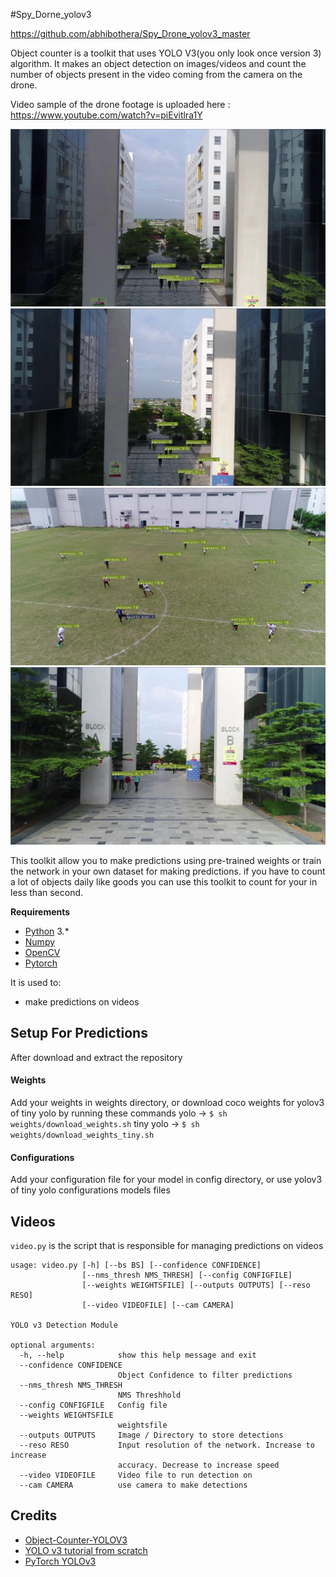 #Spy_Dorne_yolov3

https://github.com/abhibothera/Spy_Drone_yolov3_master


Object counter is a toolkit that uses YOLO V3(you only look once version 3) algorithm. It makes an object detection on images/videos and count the number of objects present in the video coming from the camera on the drone.


Video sample of the drone footage is uploaded here : https://www.youtube.com/watch?v=piEvitlra1Y


![](./github_images/1.jpg)
![](./github_images/2.jpg)
![](./github_images/3.jpg)
![](./github_images/4.jpg)

This toolkit allow you to make predictions using pre-trained weights or train the network in your own dataset for making predictions.
if you have to count a lot of objects daily like goods you can use this toolkit to count for your in less than second.

****Requirements****


 - [Python](https://www.python.org/) 3.*
 - [Numpy](http://www.numpy.org/)
 - [OpenCV](https://opencv.org/)
 - [Pytorch](https://pytorch.org/)

It is used to:

 - make predictions on videos


 ## Setup For Predictions
 After download and extract the repository

 #### Weights
Add your weights in weights directory, or download coco weights for yolov3 of tiny yolo
by running these commands
yolo -> `$ sh weights/download_weights.sh`
tiny yolo -> `$ sh weights/download_weights_tiny.sh`

#### Configurations
Add your configuration file for your model in config directory, or use yolov3 of tiny yolo configurations models files


## Videos
`video.py` is the script that is responsible for managing predictions on videos
```
usage: video.py [-h] [--bs BS] [--confidence CONFIDENCE]
                [--nms_thresh NMS_THRESH] [--config CONFIGFILE]
                [--weights WEIGHTSFILE] [--outputs OUTPUTS] [--reso RESO]
                [--video VIDEOFILE] [--cam CAMERA]

YOLO v3 Detection Module

optional arguments:
  -h, --help            show this help message and exit
  --confidence CONFIDENCE
                        Object Confidence to filter predictions
  --nms_thresh NMS_THRESH
                        NMS Threshhold
  --config CONFIGFILE   Config file
  --weights WEIGHTSFILE
                        weightsfile
  --outputs OUTPUTS     Image / Directory to store detections
  --reso RESO           Input resolution of the network. Increase to increase
                        accuracy. Decrease to increase speed
  --video VIDEOFILE     Video file to run detection on
  --cam CAMERA          use camera to make detections

```



 ## Credits
 - [Object-Counter-YOLOV3](https://github.com/DiaaZiada/Object-Counter-YOLOV3)
 - [YOLO v3 tutorial from scratch](https://github.com/ayooshkathuria/YOLO_v3_tutorial_from_scratch)
 - [PyTorch YOLOv3](https://github.com/eriklindernoren/PyTorch-YOLOv3)
